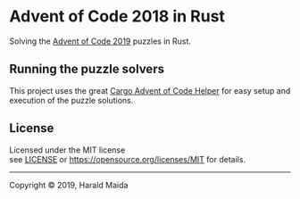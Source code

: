# Advent of Code 2018 in Rust

Solving the [Advent of Code 2019] puzzles in Rust.

## Running the puzzle solvers

This project uses the great [Cargo Advent of Code Helper] for easy setup and execution of the puzzle
solutions.

## License

Licensed under the MIT license<br/>
see [LICENSE] or https://opensource.org/licenses/MIT for details.

---
[LICENSE]: LICENSE

[Advent of Code 2019]: http://adventofcode.com/2019
[Cargo Advent of Code Helper]: https://github.com/gobanos/cargo-aoc

Copyright &copy; 2019, Harald Maida
